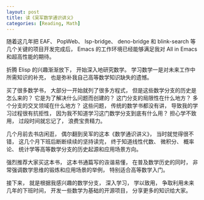 ```yaml
---
layout: post
title: 读《吴军数学通识讲义》
categories: [Reading, Math]
---
```


随着这几年把 EAF、 PopWeb、 lsp-bridge、 deno-bridge 和 blink-search 等几个关键的项目开发完成后， Emacs 的工作环境已经能够满足我对 All in Emacs 和超高性能的期待。

折腾 Elisp 的兴趣渐渐放下， 开始深入地研究数学。 学习数学一是对未来工作中所需知识的补充， 也是弥补我自己高等数学知识缺失的遗憾。

买了很多数学书， 大部分一开始就列了很多方程式， 但是这些数学分支的历史是怎么来的？ 它是为了解决什么问题而创建的？ 这门分支的局限性在什么地方？ 多个分支的交叉领域在什么地方？ 这些问题， 传统的数学书都没有讲， 导致我的学习过程很有抗拒性， 因为我不知道学习这门数学分支到底有什么用？ 担心学不致用， 过段时间就忘记了， 浪费宝贵精力。

几个月前去书店闲逛， 偶尔翻到吴军的这本《数学通识讲义》， 当时就觉得很不错， 这几个月下班后断断续续的坚持读完， 终于知道线性代数、 微积分、 概率论、 统计学等高等数学分支的历史起源和应用场景方向。

强烈推荐大家买这本书， 这本书通篇写的诙谐易懂， 在普及数学历史的同时， 非常强调数学思维的锻炼和应用场景的举例， 特别适合高等数学入门。

接下来， 就是根据我感兴趣的数学分支， 深入学习， 学以致用， 争取利用未来几年的下班时间， 开发一些数学为基础的开源项目， 分享更多的知识给大家。
